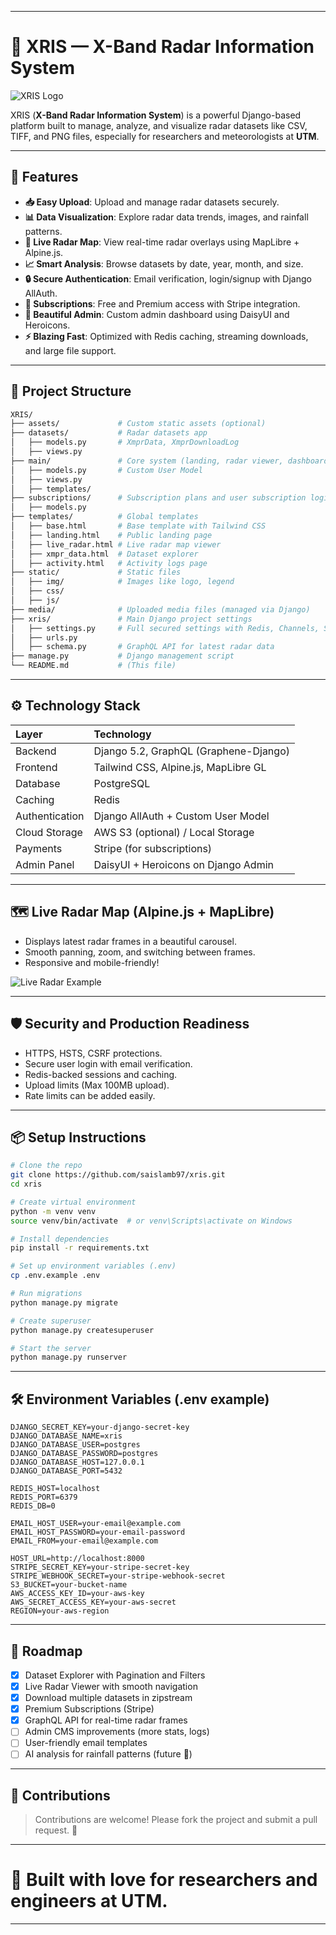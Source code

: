 
---

# 📡 XRIS — X-Band Radar Information System

![XRIS Logo](xris/static/img/logo.png)

XRIS (**X-Band Radar Information System**) is a powerful Django-based platform built to manage, analyze, and visualize radar datasets like CSV, TIFF, and PNG files, especially for researchers and meteorologists at **UTM**.

---

## 🚀 Features

- **📥 Easy Upload**: Upload and manage radar datasets securely.
- **📊 Data Visualization**: Explore radar data trends, images, and rainfall patterns.
- **📍 Live Radar Map**: View real-time radar overlays using MapLibre + Alpine.js.
- **📈 Smart Analysis**: Browse datasets by date, year, month, and size.
- **🔒 Secure Authentication**: Email verification, login/signup with Django AllAuth.
- **💎 Subscriptions**: Free and Premium access with Stripe integration.
- **🧹 Beautiful Admin**: Custom admin dashboard using DaisyUI and Heroicons.
- **⚡ Blazing Fast**: Optimized with Redis caching, streaming downloads, and large file support.

---

## 📂 Project Structure

```bash
XRIS/
├── assets/             # Custom static assets (optional)
├── datasets/           # Radar datasets app
│   ├── models.py       # XmprData, XmprDownloadLog
│   ├── views.py
├── main/               # Core system (landing, radar viewer, dashboard)
│   ├── models.py       # Custom User Model
│   ├── views.py
│   ├── templates/
├── subscriptions/      # Subscription plans and user subscription logic
│   ├── models.py
├── templates/          # Global templates
│   ├── base.html       # Base template with Tailwind CSS
│   ├── landing.html    # Public landing page
│   ├── live_radar.html # Live radar map viewer
│   ├── xmpr_data.html  # Dataset explorer
│   ├── activity.html   # Activity logs page
├── static/             # Static files
│   ├── img/            # Images like logo, legend
│   ├── css/
│   ├── js/
├── media/              # Uploaded media files (managed via Django)
├── xris/               # Main Django project settings
│   ├── settings.py     # Full secured settings with Redis, Channels, Stripe
│   ├── urls.py
│   ├── schema.py       # GraphQL API for latest radar data
├── manage.py           # Django management script
└── README.md           # (This file)
```

---

## ⚙️ Technology Stack

| Layer         | Technology                               |
|:--------------|:-----------------------------------------|
| Backend       | Django 5.2, GraphQL (Graphene-Django)     |
| Frontend      | Tailwind CSS, Alpine.js, MapLibre GL      |
| Database      | PostgreSQL                               |
| Caching       | Redis                                     |
| Authentication| Django AllAuth + Custom User Model       |
| Cloud Storage | AWS S3 (optional) / Local Storage         |
| Payments      | Stripe (for subscriptions)               |
| Admin Panel   | DaisyUI + Heroicons on Django Admin       |

---

## 🗺️ Live Radar Map (Alpine.js + MapLibre)

- Displays latest radar frames in a beautiful carousel.
- Smooth panning, zoom, and switching between frames.
- Responsive and mobile-friendly!

![Live Radar Example](xris/static/img/bg_map.png)

---

## 🛡️ Security and Production Readiness

- HTTPS, HSTS, CSRF protections.
- Secure user login with email verification.
- Redis-backed sessions and caching.
- Upload limits (Max 100MB upload).
- Rate limits can be added easily.

---

## 📦 Setup Instructions

```bash
# Clone the repo
git clone https://github.com/saislamb97/xris.git
cd xris

# Create virtual environment
python -m venv venv
source venv/bin/activate  # or venv\Scripts\activate on Windows

# Install dependencies
pip install -r requirements.txt

# Set up environment variables (.env)
cp .env.example .env

# Run migrations
python manage.py migrate

# Create superuser
python manage.py createsuperuser

# Start the server
python manage.py runserver
```

---

## 🛠️ Environment Variables (.env example)

```env
DJANGO_SECRET_KEY=your-django-secret-key
DJANGO_DATABASE_NAME=xris
DJANGO_DATABASE_USER=postgres
DJANGO_DATABASE_PASSWORD=postgres
DJANGO_DATABASE_HOST=127.0.0.1
DJANGO_DATABASE_PORT=5432

REDIS_HOST=localhost
REDIS_PORT=6379
REDIS_DB=0

EMAIL_HOST_USER=your-email@example.com
EMAIL_HOST_PASSWORD=your-email-password
EMAIL_FROM=your-email@example.com

HOST_URL=http://localhost:8000
STRIPE_SECRET_KEY=your-stripe-secret-key
STRIPE_WEBHOOK_SECRET=your-stripe-webhook-secret
S3_BUCKET=your-bucket-name
AWS_ACCESS_KEY_ID=your-aws-key
AWS_SECRET_ACCESS_KEY=your-aws-secret
REGION=your-aws-region
```

---

## 🎯 Roadmap

- [x] Dataset Explorer with Pagination and Filters
- [x] Live Radar Viewer with smooth navigation
- [x] Download multiple datasets in zipstream
- [x] Premium Subscriptions (Stripe)
- [x] GraphQL API for real-time radar frames
- [ ] Admin CMS improvements (more stats, logs)
- [ ] User-friendly email templates
- [ ] AI analysis for rainfall patterns (future 🚀)

---

## 🤝 Contributions

> Contributions are welcome! Please fork the project and submit a pull request. 🚀

---

# 🌟 Built with love for researchers and engineers at **UTM.**

---